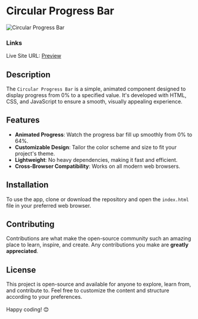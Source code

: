 # Circular Progress Bar

![Circular Progress Bar](https://github.com/VinayShetyeOfficial/Html_Css_JS_Projects/assets/100470361/39fb3e83-5929-49d9-a168-707237324283)


### Links
Live Site URL: [Preview](https://664fea74af6b27b4a12c7a5a--starlit-basbousa-271ca4.netlify.app/)

## Description
The `Circular Progress Bar` is a simple, animated component designed to display progress from 0% to a specified value. It's developed with HTML, CSS, and JavaScript to ensure a smooth, visually appealing experience.

## Features
- **Animated Progress**: Watch the progress bar fill up smoothly from 0% to 64%.
- **Customizable Design**: Tailor the color scheme and size to fit your project's theme.
- **Lightweight**: No heavy dependencies, making it fast and efficient.
- **Cross-Browser Compatibility**: Works on all modern web browsers.

## Installation
To use the app, clone or download the repository and open the `index.html` file in your preferred web browser.

## Contributing
Contributions are what make the open-source community such an amazing place to learn, inspire, and create. Any contributions you make are **greatly appreciated**.

## License
This project is open-source and available for anyone to explore, learn from, and contribute to.
Feel free to customize the content and structure according to your preferences. <br><br> Happy coding! 😊
